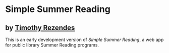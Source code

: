 # Simple Summer Reading #
## by [Timothy Rezendes](https://www.rezendes.info "Rezendes.info") ##

This is an early development version of *Simple Summer Reading*, a web app for public library Summer Reading programs.
